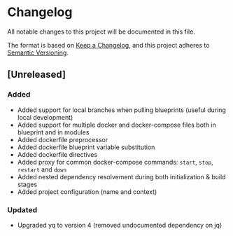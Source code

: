 # Changelog
All notable changes to this project will be documented in this file.

The format is based on [Keep a Changelog](https://keepachangelog.com/en/1.0.0/),
and this project adheres to [Semantic Versioning](https://semver.org/spec/v2.0.0.html).

## [Unreleased]

### Added
- Added support for local branches when pulling blueprints (useful during local development)
- Added support for multiple docker and docker-compose files both in blueprint and in modules
- Added dockerfile preprocessor
- Added dockerfile blueprint variable substitution
- Added dockerfile directives
- Added proxy for common docker-compose commands: `start`, `stop`, `restart` and `down`
- Added nested dependency resolvement during both initialization & build stages
- Added project configuration (name and context)

### Updated
- Upgraded yq to version 4 (removed undocumented dependency on jq)
